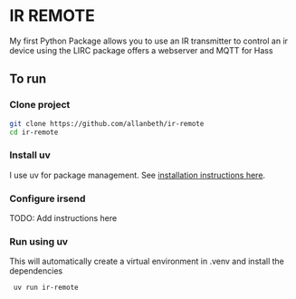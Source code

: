 # IR REMOTE

My first Python Package
allows you to use an IR transmitter to control an ir device using the LIRC package
offers a webserver and MQTT for Hass

## To run

### Clone project

```bash
git clone https://github.com/allanbeth/ir-remote
cd ir-remote
```

### Install uv

I use uv for package management.
See [installation instructions here](https://docs.astral.sh/uv/getting-started/installation/).

### Configure irsend

TODO: Add instructions here

### Run using uv

This will automatically create a virtual environment in .venv and install the dependencies

```bash
 uv run ir-remote
 ```
